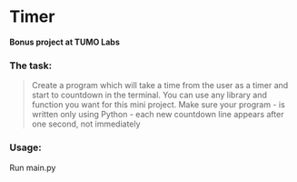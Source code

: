 # Timer
**Bonus project at TUMO Labs**


### The task:

> Create a program which will take a time from the user as a timer and start to countdown in the terminal. You can use any library and function you want for this mini project. Make sure your program - is written only using Python - each new countdown line appears after one second, not immediately


### Usage:
Run main.py
